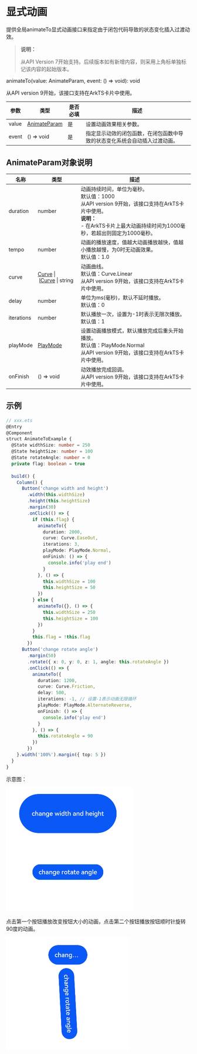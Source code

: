 # 显式动画

提供全局animateTo显式动画接口来指定由于闭包代码导致的状态变化插入过渡动效。

>  **说明：**
>
>  从API Version 7开始支持。后续版本如有新增内容，则采用上角标单独标记该内容的起始版本。

animateTo(value: AnimateParam, event: () => void): void

从API version 9开始，该接口支持在ArkTS卡片中使用。

| 参数             | 类型        |       是否必填     |        描述        |
| ---------------- | ------------ | -------------------- | -------------------- |
| value | [AnimateParam](#animateparam对象说明) | 是 | 设置动画效果相关参数。 |
| event | () => void | 是 | 指定显示动效的闭包函数，在闭包函数中导致的状态变化系统会自动插入过渡动画。 |

## AnimateParam对象说明

| 名称 | 类型 | 描述 |
| -------- | -------- | -------- |
| duration | number | 动画持续时间，单位为毫秒。<br/>默认值：1000<br/>从API version 9开始，该接口支持在ArkTS卡片中使用。<br/>**说明：**<br/>- 在ArkTS卡片上最大动画持续时间为1000毫秒，若超出则固定为1000毫秒。 |
| tempo | number | 动画的播放速度，值越大动画播放越快，值越小播放越慢，为0时无动画效果。<br/>默认值：1.0 |
| curve | [Curve](ts-appendix-enums.md#curve)&nbsp;\|&nbsp;[ICurve](../apis/js-apis-curve.md#icurve)&nbsp;\|&nbsp;string | 动画曲线。<br/>默认值：Curve.Linear<br/>从API version 9开始，该接口支持在ArkTS卡片中使用。 |
| delay | number | 单位为ms(毫秒)，默认不延时播放。<br/>默认值：0 |
| iterations | number | 默认播放一次，设置为-1时表示无限次播放。<br/>默认值：1 |
| playMode | [PlayMode](ts-appendix-enums.md#playmode) | 设置动画播放模式，默认播放完成后重头开始播放。<br/>默认值：PlayMode.Normal<br/>从API version 9开始，该接口支持在ArkTS卡片中使用。 |
| onFinish   | ()&nbsp;=&gt;&nbsp;void   | 动效播放完成回调。<br/>从API version 9开始，该接口支持在ArkTS卡片中使用。 |


## 示例

```ts
// xxx.ets
@Entry
@Component
struct AnimateToExample {
  @State widthSize: number = 250
  @State heightSize: number = 100
  @State rotateAngle: number = 0
  private flag: boolean = true

  build() {
    Column() {
      Button('change width and height')
        .width(this.widthSize)
        .height(this.heightSize)
        .margin(30)
        .onClick(() => {
          if (this.flag) {
            animateTo({
              duration: 2000,
              curve: Curve.EaseOut,
              iterations: 3,
              playMode: PlayMode.Normal,
              onFinish: () => {
                console.info('play end')
              }
            }, () => {
              this.widthSize = 100
              this.heightSize = 50
            })
          } else {
            animateTo({}, () => {
              this.widthSize = 250
              this.heightSize = 100
            })
          }
          this.flag = !this.flag
        })
      Button('change rotate angle')
        .margin(50)
        .rotate({ x: 0, y: 0, z: 1, angle: this.rotateAngle })
        .onClick(() => {
          animateTo({
            duration: 1200,
            curve: Curve.Friction,
            delay: 500,
            iterations: -1, // 设置-1表示动画无限循环
            playMode: PlayMode.AlternateReverse,
            onFinish: () => {
              console.info('play end')
            }
          }, () => {
            this.rotateAngle = 90
          })
        })
    }.width('100%').margin({ top: 5 })
  }
}
```

示意图：

![animation](figures/animation.PNG)

点击第一个按钮播放改变按钮大小的动画，点击第二个按钮播放按钮顺时针旋转90度的动画。

![animation1](figures/animation1.PNG)